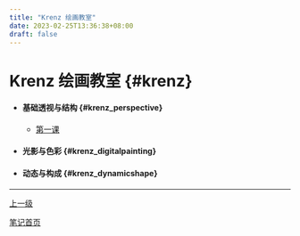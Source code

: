```yaml
---
title: "Krenz 绘画教室"
date: 2023-02-25T13:36:38+08:00
draft: false
---
```


# Krenz 绘画教室 {#krenz}

+ #### 基础透视与结构 {#krenz_perspective}

  + [第一课](./perspective/lesson1)

+ #### 光影与色彩 {#krenz_digitalpainting}

+ #### 动态与构成 {#krenz_dynamicshape}

---

[上一级](..)

[笔记首页](/)